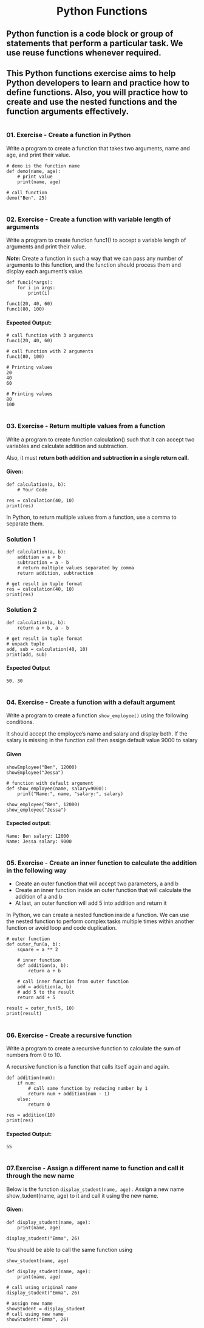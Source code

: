 <h1 align="center">Python Functions</h1>

## Python function is a code block or group of statements that perform a particular task. We use reuse functions whenever required.


## This Python functions exercise aims to help Python developers to learn and practice how to define functions. Also, you will practice how to create and use the nested functions and the function arguments effectively.

#
### 01. Exercise - Create a function in Python
Write a program to create a function that takes two arguments, name and age, and print their value.
```
# demo is the function name
def demo(name, age):
    # print value
    print(name, age)

# call function
demo("Ben", 25)
```
#
### 02. Exercise - Create a function with variable length of arguments
Write a program to create function func1() to accept a variable length of arguments and print their value.

_**Note:**_ Create a function in such a way that we can pass any number of arguments to this function, and the function should process them and display each argument’s value.
```
def func1(*args):
    for i in args:
        print(i)

func1(20, 40, 60)
func1(80, 100)
```
#### Expected Output:
```
# call function with 3 arguments
func1(20, 40, 60)

# call function with 2 arguments
func1(80, 100)

# Printing values
20
40
60

# Printing values
80
100
```
#
### 03. Exercise - Return multiple values from a function
Write a program to create function calculation() such that it can accept two variables and calculate addition and subtraction.

Also, it must **return both addition and subtraction in a single return call.**
#### Given:
```
def calculation(a, b):
    # Your Code

res = calculation(40, 10)
print(res)
```

In Python, to return multiple values from a function, use a comma to separate them.
### Solution 1
```
def calculation(a, b):
    addition = a + b
    subtraction = a - b
    # return multiple values separated by comma
    return addition, subtraction

# get result in tuple format
res = calculation(40, 10)
print(res)
```
### Solution 2
```
def calculation(a, b):
    return a + b, a - b

# get result in tuple format
# unpack tuple
add, sub = calculation(40, 10)
print(add, sub)
```
#### Expected Output
```50, 30```
#
### 04. Exercise - Create a function with a default argument
Write a program to create a function ```show_employee()``` using the following conditions.

It should accept the employee’s name and salary and display both.
If the salary is missing in the function call then assign default value 9000 to salary
#### Given
```
showEmployee("Ben", 12000)
showEmployee("Jessa")
```
```
# function with default argument
def show_employee(name, salary=9000):
    print("Name:", name, "salary:", salary)

show_employee("Ben", 12000)
show_employee("Jessa")
```
#### Expected output:
```
Name: Ben salary: 12000
Name: Jessa salary: 9000
```
#
### 05. Exercise -  Create an inner function to calculate the addition in the following way
* Create an outer function that will accept two parameters, a and b
* Create an inner function inside an outer function that will calculate the addition of a and b
* At last, an outer function will add 5 into addition and return it

In Python, we can create a nested function inside a function. We can use the nested function to perform complex tasks multiple times within another function or avoid loop and code duplication.

```
# outer function
def outer_fun(a, b):
    square = a ** 2

    # inner function
    def addition(a, b):
        return a + b

    # call inner function from outer function
    add = addition(a, b)
    # add 5 to the result
    return add + 5

result = outer_fun(5, 10)
print(result)
```
#
### 06. Exercise - Create a recursive function
Write a program to create a recursive function to calculate the sum of numbers from 0 to 10.

A recursive function is a function that calls itself again and again.

```
def addition(num):
    if num:
        # call same function by reducing number by 1
        return num + addition(num - 1)
    else:
        return 0

res = addition(10)
print(res)
```
#### Expected Output:
```55```
#
### 07.Exercise - Assign a different name to function and call it through the new name
Below is the function ```display_student(name, age).``` Assign a new name show_tudent(name, age) to it and call it using the new name.

#### Given:
```
def display_student(name, age):
    print(name, age)

display_student("Emma", 26)
```
You should be able to call the same function using

```show_student(name, age)```

```
def display_student(name, age):
    print(name, age)

# call using original name
display_student("Emma", 26)

# assign new name
showStudent = display_student
# call using new name
showStudent("Emma", 26)
```

























